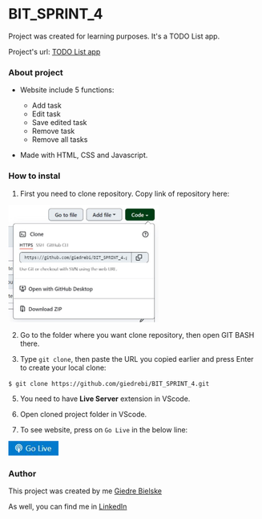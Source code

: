 # BIT_SPRINT_4

Project was created for learning purposes. It's a TODO List app.

Project's url: [TODO List app](https://giedrebi.github.io/BIT_SPRINT_4/)

### About project

* Website include 5 functions:
  - Add task
  - Edit task
  - Save edited task
  - Remove task
  - Remove all tasks

* Made with HTML, CSS and Javascript.

### How to instal
1. First you need to clone repository. Copy link of repository here:

<img src="readme_images/copy.JPG" width="300">

2. Go to the folder where you want clone repository, then open GIT BASH there. 

3. Type `git clone`, then paste the URL you copied earlier and press Enter to create your local clone:

`$ git clone https://github.com/giedrebi/BIT_SPRINT_4.git` 

5. You need to have **Live Server** extension in VScode.

6. Open cloned project folder in VScode. 

7. To see website, press on `Go Live` in the below line:

<img src="readme_images/golive.jpg" width="100">

### Author

This project was created by me [Giedre Bielske](https://giedrebi.github.io/)

As well, you can find me in [LinkedIn](https://www.linkedin.com/in/giedr%C4%97-bielsk%C4%97-1a8996107/)